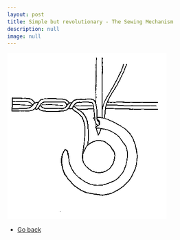 ```yaml
---
layout: post
title: Simple but revolutionary - The Sewing Mechanism
description: null
image: null
---
```


<img src="sewing_machine.gif" alt="" />
<br>
<ul class="actions">
    <li><a href="../" class="button">Go back</a></li>
</ul>